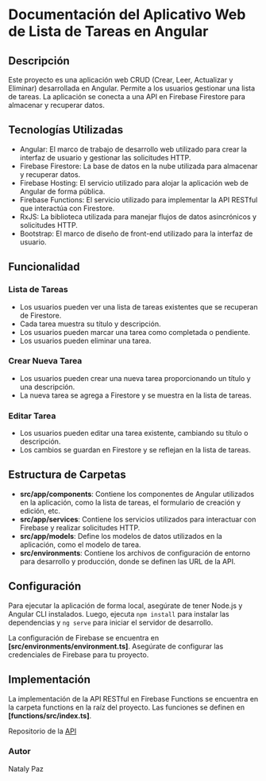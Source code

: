 # Documentación del Aplicativo Web de Lista de Tareas en Angular

## Descripción

Este proyecto es una aplicación web CRUD (Crear, Leer, Actualizar y Eliminar) desarrollada en Angular. Permite a los usuarios gestionar una lista de tareas. La aplicación se conecta a una API en Firebase Firestore para almacenar y recuperar datos.

## Tecnologías Utilizadas

- Angular: El marco de trabajo de desarrollo web utilizado para crear la interfaz de usuario y gestionar las solicitudes HTTP.
- Firebase Firestore: La base de datos en la nube utilizada para almacenar y recuperar datos.
- Firebase Hosting: El servicio utilizado para alojar la aplicación web de Angular de forma pública.
- Firebase Functions: El servicio utilizado para implementar la API RESTful que interactúa con Firestore.
- RxJS: La biblioteca utilizada para manejar flujos de datos asincrónicos y solicitudes HTTP.
- Bootstrap: El marco de diseño de front-end utilizado para la interfaz de usuario.

## Funcionalidad

### Lista de Tareas

- Los usuarios pueden ver una lista de tareas existentes que se recuperan de Firestore.
- Cada tarea muestra su título y descripción.
- Los usuarios pueden marcar una tarea como completada o pendiente.
- Los usuarios pueden eliminar una tarea.
  
### Crear Nueva Tarea

- Los usuarios pueden crear una nueva tarea proporcionando un título y una descripción.
- La nueva tarea se agrega a Firestore y se muestra en la lista de tareas.
  
### Editar Tarea

- Los usuarios pueden editar una tarea existente, cambiando su título o descripción.
- Los cambios se guardan en Firestore y se reflejan en la lista de tareas.

## Estructura de Carpetas

- **src/app/components**: Contiene los componentes de Angular utilizados en la aplicación, como la lista de tareas, el formulario de creación y edición, etc.
- **src/app/services**: Contiene los servicios utilizados para interactuar con Firebase y realizar solicitudes HTTP.
- **src/app/models**: Define los modelos de datos utilizados en la aplicación, como el modelo de tarea.
- **src/environments**: Contiene los archivos de configuración de entorno para desarrollo y producción, donde se definen las URL de la API.
  
## Configuración
Para ejecutar la aplicación de forma local, asegúrate de tener Node.js y Angular CLI instalados. Luego, ejecuta `npm install` para instalar las dependencias y `ng serve` para iniciar el servidor de desarrollo.

La configuración de Firebase se encuentra en **[src/environments/environment.ts]**. Asegúrate de configurar las credenciales de Firebase para tu proyecto.

## Implementación
La implementación de la API RESTful en Firebase Functions se encuentra en la carpeta functions en la raíz del proyecto. Las funciones se definen en **[functions/src/index.ts]**.

Repositorio de la [API](https://github.com/natalypazm/api_tasks)

### Autor

Nataly Paz
